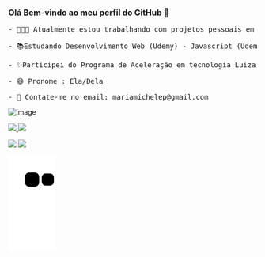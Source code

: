 ### Olá Bem-vindo ao meu perfil do GitHub 👋

<pre>
- 👩🏻‍💻 Atualmente estou trabalhando com projetos pessoais em HTML 

- 📚Estudando Desenvolvimento Web (Udemy) - Javascript (Udemy)

- ✨Participei do Programa de Aceleração em tecnologia Luiza CODE 3ª Edição Node.Js

- 😄 Pronome : Ela/Dela 

- 📧 Contate-me no email: mariamichelep@gmail.com
</pre>

![image](https://user-images.githubusercontent.com/87742551/134349296-f0353f5d-c3f8-42ed-9f88-32420bf68c58.png)


 <div>
  <a href="https://github.com/micoliveira">
  <img height="180em" src="https://github-readme-stats.vercel.app/api?username=micoliveira&show_icons=true&theme=dracula&include_all_commits=true&count_private=true"/>
  <img height="180em" src="https://github-readme-stats.vercel.app/api/top-langs/?username=micoliveira&layout=compact&langs_count=7&theme=dracula"/>
</div>

<a href = "mailto:mariamichelep@gmail.com"><img src="https://img.shields.io/badge/-Gmail-%23333?style=for-the-badge&logo=gmail&logoColor=white" target="_blank"></a>
  <a href="https://www.linkedin.com/in/michele-oliveira-969218122/" target="_blank"><img src="https://img.shields.io/badge/-LinkedIn-%230077B5?style=for-the-badge&logo=linkedin&logoColor=white" target="_blank"></a> 
  
  ![Snake animation](https://github.com/micoliveira/micoliveira/blob/output/github-contribution-grid-snake.svg)
